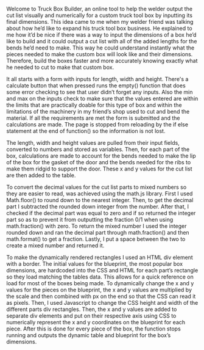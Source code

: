 Welcome to Truck Box Builder, an online tool to help the welder output the cut list visually and numerically for a custom truck tool box by inputting its final dimensions. This idea came to me when my welder friend was talking about how he’d like to expand his truck tool box business. He explained to me how it’d be nice if there was a way to input the dimensions of a box he’d like to build and it could output a cut list with all of the added lengths for the bends he’d need to make. This way he could understand instantly what the pieces needed to make the custom box will look like and their dimensions. Therefore, build the boxes faster and more accurately knowing exactly what he needed to cut to make that custom box.

It all starts with a form with inputs for length, width and height. There's a calculate button that when pressed runs the empty() function that does some error checking to see that user didn’t forget any inputs. Also the min and max on the inputs check to make sure that the values entered are within the limits that are practically doable for this type of box and within the limitations of the machinery in my friend’s shop used to cut and bend the material. If all the requirements are met the form is submitted and the calculations are made. The page is stopped from reloading by the if else statement at the end of function() so the information is not lost.

The length, width and height values are pulled from their input fields, converted to numbers and stored as variables. Then, for each part of the box, calculations are made to account for the bends needed to make the lip of the box for the gasket of the door and the bends needed for the ribs to make them ridgid to support the door. These x and y values for the cut list are then added to the table.

To convert the decimal values for the cut list parts to mixed numbers so they are easier to read, was achieved using the math.js library. First I used Math.floor() to round down to the nearest integer. Then, to get the decimal part I subtracted the rounded down integer from the number. After that, I checked if the decimal part was equal to zero and if so returned the integer part so as to prevent it from outputting the fraction 0/1 when using math.fraction() with zero. To return the mixed number I used the integer rounded down and ran the decimal part through math.fraction() and then math.format() to get a fraction. Lastly, I put a space between the two to create a mixed number and returned it.

To make the dynamically rendered rectangles I used an HTML div element with a border. The initial values for the blueprint, the most popular box dimensions, are hardcoded into the CSS and HTML for each part’s rectangle so they load matching the tables data. This allows for a quick reference on load for most of the boxes being made. To dynamically change the x and y values for the pieces on the blueprint, the x and y values are multiplied by the scale and then combined with px on the end so that the CSS can read it as pixels. Then, I used Javascript  to change the CSS height and width of the different parts div rectangles. Then, the x and y values are added to separate div elements and put on their respective axis using CSS to numerically represent the x and y coordinates on the blueprint for each piece. After this is done for every piece of the box, the function stops running and outputs the dynamic table and blueprint for the box’s dimensions.
